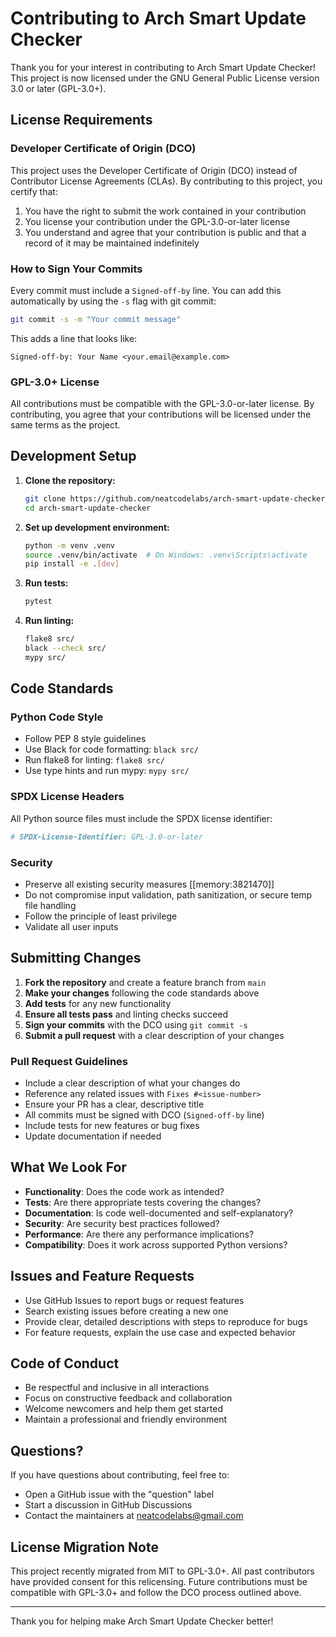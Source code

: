 # Contributing to Arch Smart Update Checker

Thank you for your interest in contributing to Arch Smart Update Checker! This project is now licensed under the GNU General Public License version 3.0 or later (GPL-3.0+).

## License Requirements

### Developer Certificate of Origin (DCO)

This project uses the Developer Certificate of Origin (DCO) instead of Contributor License Agreements (CLAs). By contributing to this project, you certify that:

1. You have the right to submit the work contained in your contribution
2. You license your contribution under the GPL-3.0-or-later license
3. You understand and agree that your contribution is public and that a record of it may be maintained indefinitely

### How to Sign Your Commits

Every commit must include a `Signed-off-by` line. You can add this automatically by using the `-s` flag with git commit:

```bash
git commit -s -m "Your commit message"
```

This adds a line that looks like:
```
Signed-off-by: Your Name <your.email@example.com>
```

### GPL-3.0+ License

All contributions must be compatible with the GPL-3.0-or-later license. By contributing, you agree that your contributions will be licensed under the same terms as the project.

## Development Setup

1. **Clone the repository:**
   ```bash
   git clone https://github.com/neatcodelabs/arch-smart-update-checker.git
   cd arch-smart-update-checker
   ```

2. **Set up development environment:**
   ```bash
   python -m venv .venv
   source .venv/bin/activate  # On Windows: .venv\Scripts\activate
   pip install -e .[dev]
   ```

3. **Run tests:**
   ```bash
   pytest
   ```

4. **Run linting:**
   ```bash
   flake8 src/
   black --check src/
   mypy src/
   ```

## Code Standards

### Python Code Style
- Follow PEP 8 style guidelines
- Use Black for code formatting: `black src/`
- Run flake8 for linting: `flake8 src/`
- Use type hints and run mypy: `mypy src/`

### SPDX License Headers
All Python source files must include the SPDX license identifier:
```python
# SPDX-License-Identifier: GPL-3.0-or-later
```

### Security
- Preserve all existing security measures [[memory:3821470]]
- Do not compromise input validation, path sanitization, or secure temp file handling
- Follow the principle of least privilege
- Validate all user inputs

## Submitting Changes

1. **Fork the repository** and create a feature branch from `main`
2. **Make your changes** following the code standards above
3. **Add tests** for any new functionality
4. **Ensure all tests pass** and linting checks succeed
5. **Sign your commits** with the DCO using `git commit -s`
6. **Submit a pull request** with a clear description of your changes

### Pull Request Guidelines

- Include a clear description of what your changes do
- Reference any related issues with `Fixes #<issue-number>`
- Ensure your PR has a clear, descriptive title
- All commits must be signed with DCO (`Signed-off-by` line)
- Include tests for new features or bug fixes
- Update documentation if needed

## What We Look For

- **Functionality**: Does the code work as intended?
- **Tests**: Are there appropriate tests covering the changes?
- **Documentation**: Is code well-documented and self-explanatory?
- **Security**: Are security best practices followed?
- **Performance**: Are there any performance implications?
- **Compatibility**: Does it work across supported Python versions?

## Issues and Feature Requests

- Use GitHub Issues to report bugs or request features
- Search existing issues before creating a new one
- Provide clear, detailed descriptions with steps to reproduce for bugs
- For feature requests, explain the use case and expected behavior

## Code of Conduct

- Be respectful and inclusive in all interactions
- Focus on constructive feedback and collaboration
- Welcome newcomers and help them get started
- Maintain a professional and friendly environment

## Questions?

If you have questions about contributing, feel free to:
- Open a GitHub issue with the "question" label
- Start a discussion in GitHub Discussions
- Contact the maintainers at neatcodelabs@gmail.com

## License Migration Note

This project recently migrated from MIT to GPL-3.0+. All past contributors have provided consent for this relicensing. Future contributions must be compatible with GPL-3.0+ and follow the DCO process outlined above.

---

Thank you for helping make Arch Smart Update Checker better! 